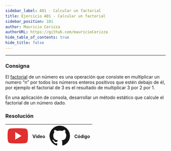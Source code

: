 ```yaml
---
sidebar_label: A01 - Calcular un factorial
title: Ejercicio A01 - Calcular un factorial
sidebar_position: 101
author: Mauricio Cerizza
authorURL: https://github.com/mauricioCerizza
hide_table_of_contents: true
hide_title: false
---
```

---
### Consigna
El [factorial](https://es.wikipedia.org/wiki/Factorial) de un número es una operación que consiste en multiplicar un numero “n” por todos los números enteros positivos que estén debajo de él, por ejemplo el factorial de 3 es el resultado de multiplicar 3 por 2 por 1.

En una aplicación de consola, desarrollar un método estático que calcule el factorial de un número dado.

### Resolución
| ![img](/base/youtube.svg) | Video | ![img](/base/github.svg) | Código |
| :-----------------------: | :---: | :----------------------: | :----: |
